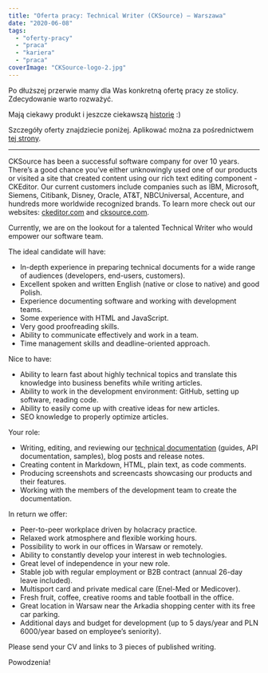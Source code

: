 ```yaml
---
title: "Oferta pracy: Technical Writer (CKSource) – Warszawa"
date: "2020-06-08"
tags:
  - "oferty-pracy"
  - "praca"
  - "kariera"
  - "praca"
coverImage: "CKSource-logo-2.jpg"
---
```


Po dłuższej przerwie mamy dla Was konkretną ofertę pracy ze stolicy.
Zdecydowanie warto rozważyć.

Mają ciekawy produkt i jeszcze ciekawszą
[historię](https://innpoland.pl/134797,polska-firma-od-ponad-10-lat-sprzedaje-dokladnie-ten-sam-produkt-w-jej-portfolio-sa-najwieksze-globalne-koncerny)
:)

Szczegóły oferty znajdziecie poniżej. Aplikować można za pośrednictwem
[tej strony](https://cksource.bamboohr.com/jobs/view.php?id=26).

---

CKSource has been a successful software company for over 10 years. There’s a
good chance you’ve either unknowingly used one of our products or visited a site
that created content using our rich text editing component - CKEditor. Our
current customers include companies such as IBM, Microsoft, Siemens, Citibank,
Disney, Oracle, AT&T, NBCUniversal, Accenture, and hundreds more worldwide
recognized brands. To learn more check out our websites:
[ckeditor.com](https://ckeditor.com/) and [cksource.com](https://cksource.com/).

Currently, we are on the lookout for a talented Technical Writer who would
empower our software team.

The ideal candidate will have:

- In-depth experience in preparing technical documents for a wide range of
  audiences (developers, end-users, customers).
- Excellent spoken and written English (native or close to native) and good
  Polish.
- Experience documenting software and working with development teams.
- Some experience with HTML and JavaScript.
- Very good proofreading skills.
- Ability to communicate effectively and work in a team.
- Time management skills and deadline-oriented approach.

Nice to have:

- Ability to learn fast about highly technical topics and translate this
  knowledge into business benefits while writing articles.
- Ability to work in the development environment: GitHub, setting up software,
  reading code.
- Ability to easily come up with creative ideas for new articles.
- SEO knowledge to properly optimize articles.

Your role:

- Writing, editing, and reviewing our
  [technical documentation](https://ckeditor.com/docs/) (guides, API
  documentation, samples), blog posts and release notes.
- Creating content in Markdown, HTML, plain text, as code comments.
- Producing screenshots and screencasts showcasing our products and their
  features.
- Working with the members of the development team to create the documentation.

In return we offer:

- Peer-to-peer workplace driven by holacracy practice.
- Relaxed work atmosphere and flexible working hours.
- Possibility to work in our offices in Warsaw or remotely.
- Ability to constantly develop your interest in web technologies.
- Great level of independence in your new role.
- Stable job with regular employment or B2B contract (annual 26-day leave
  included).
- Multisport card and private medical care (Enel-Med or Medicover).
- Fresh fruit, coffee, creative rooms and table football in the office.
- Great location in Warsaw near the Arkadia shopping center with its free car
  parking.
- Additional days and budget for development (up to 5 days/year and PLN
  6000/year based on employee’s seniority).

Please send your CV and links to 3 pieces of published writing.

Powodzenia!
